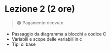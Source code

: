 # Lezione 2 (2 ore) 
> 🟢 Pagamento ricevuto.
- Passaggio da diagramma a blocchi a codice C
- Variabili e scope delle variabili in c
- Tipi di base
